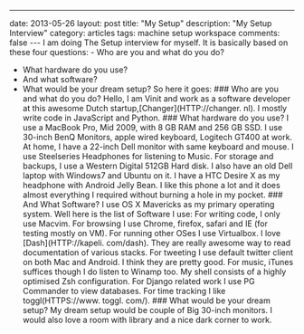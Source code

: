 ---
date: 2013-05-26
layout: post
title: "My Setup"
description: "My Setup Interview"
category: articles
tags: machine setup workspace
comments: false
--- I am doing The Setup interview for myself. It is basically based on these four questions: - Who are you and what do you do?
- What hardware do you use?
- And what software?
- What would be your dream setup? So here it goes: ### Who are you and what do you do? Hello, I am Vinit and work as a software developer at this awesome Dutch startup,[Changer](HTTP://changer. nl). I mostly write code in JavaScript and Python. ### What hardware do you use? I use a MacBook Pro, Mid 2009, with 8 GB RAM and 256 GB SSD. I use
30-inch BenQ Monitors, apple wired keyboard, Logitech GT400 at work. At home, I have a 22-inch Dell monitor with same keyboard and mouse. I
use Steelseries Headphones for listening to Music.
For storage and backups, I use a Western Digital 512GB Hard disk. I also have an old Dell laptop with Windows7 and Ubuntu on it. I have a HTC Desire X as my headphone with Android Jelly Bean. I like
this phone a lot and it does almost everything I required without burning
a hole in my pocket. ### And What Software? I use OS X Mavericks as my primary operating system. Well here is the list of Software I use: For writing code, I only use Macvim. For browsing I use Chrome, firefox,
safari and IE (for testing mostly on VM). For running other OSes I use
Virtualbox. I love [Dash](HTTP://kapeli. com/dash). They are really awesome way to
read documentation of various stacks. For tweeting I use default twitter client on both Mac and Android. I
think they are pretty good. For music, iTunes suffices though I do listen to Winamp too. My shell consists of a highly optimised Zsh configuration. For Django
related work I use PG Commander to view databases. For time tracking I
like toggl(HTTPS://www. toggl. com/). ### What would be your dream setup? My dream setup would be couple of Big 30-inch monitors. I would also
love a room with library and a nice dark corner to work. 